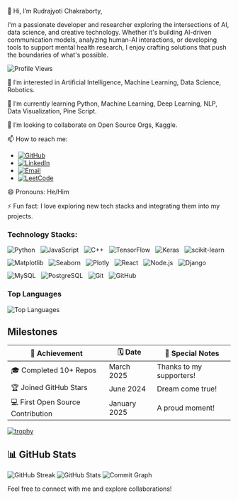 👋 Hi, I’m Rudrajyoti Chakraborty,

I'm a passionate developer and researcher exploring the intersections of AI, data science, and creative technology. Whether it's building AI-driven communication models, analyzing human-AI interactions, or developing tools to support mental health research, I enjoy crafting solutions that push the boundaries of what's possible.

![Profile Views](https://komarev.com/ghpvc/?username=RudraCodesForU)

👀 I’m interested in Artificial Intelligence, Machine Learning, Data Science, Robotics.

🌱 I’m currently learning Python, Machine Learning, Deep Learning, NLP, Data Visualization, Pine Script.

💞️ I’m looking to collaborate on Open Source Orgs, Kaggle.

📫 How to reach me:
- [![GitHub](https://img.shields.io/badge/-GitHub-181717?logo=github&logoColor=white&style=flat-square)](https://github.com/RudraCodesForU)
- [![LinkedIn](https://img.shields.io/badge/-LinkedIn-0077B5?logo=linkedin&logoColor=white&style=flat-square)](https://www.linkedin.com/in/rudrajyotichakraborty/)
- [![Email](https://img.shields.io/badge/-Email-EA4335?logo=gmail&logoColor=white&style=flat-square)](mailto:rudrajyotichakraborty459@gmail.com)
- [![LeetCode](https://img.shields.io/badge/-LeetCode-FFA116?logo=leetcode&logoColor=white&style=flat-square)](https://leetcode.com/Rudrajyoti2003)

😄 Pronouns: He/Him

⚡ Fun fact: I love exploring new tech stacks and integrating them into my projects.

### Technology Stacks:

<div style="display:flex; flex-wrap:wrap; gap:12px;">
    <img src="https://img.shields.io/badge/-Python-3776AB?logo=python&logoColor=white&style=for-the-badge" alt="Python"/>
    <img src="https://img.shields.io/badge/-JavaScript-F7DF1E?logo=javascript&logoColor=black&style=for-the-badge" alt="JavaScript"/>
    <img src="https://img.shields.io/badge/-C++-00599C?logo=c%2B%2B&logoColor=white&style=for-the-badge" alt="C++"/>
    <img src="https://img.shields.io/badge/-TensorFlow-FF6F00?logo=tensorflow&logoColor=white&style=for-the-badge" alt="TensorFlow"/>
    <img src="https://img.shields.io/badge/-Keras-D00000?logo=keras&logoColor=white&style=for-the-badge" alt="Keras"/>
    <img src="https://img.shields.io/badge/-scikit--learn-F7931E?logo=scikitlearn&logoColor=white&style=for-the-badge" alt="scikit-learn"/>
    <img src="https://img.shields.io/badge/-Matplotlib-11557C?logo=matplotlib&logoColor=white&style=for-the-badge" alt="Matplotlib"/>
    <img src="https://img.shields.io/badge/-Seaborn-9C27B0?logo=seaborn&logoColor=white&style=for-the-badge" alt="Seaborn"/>
    <img src="https://img.shields.io/badge/-Plotly-3F4F75?logo=plotly&logoColor=white&style=for-the-badge" alt="Plotly"/>
    <img src="https://img.shields.io/badge/-React-61DAFB?logo=react&logoColor=black&style=for-the-badge" alt="React"/>
    <img src="https://img.shields.io/badge/-Node.js-339933?logo=nodedotjs&logoColor=white&style=for-the-badge" alt="Node.js"/>
    <img src="https://img.shields.io/badge/-Django-092E20?logo=django&logoColor=white&style=for-the-badge" alt="Django"/>
    <img src="https://img.shields.io/badge/-MySQL-4479A1?logo=mysql&logoColor=white&style=for-the-badge" alt="MySQL"/>
    <img src="https://img.shields.io/badge/-PostgreSQL-336791?logo=postgresql&logoColor=white&style=for-the-badge" alt="PostgreSQL"/>
    <img src="https://img.shields.io/badge/-Git-F05032?logo=git&logoColor=white&style=for-the-badge" alt="Git"/>
    <img src="https://img.shields.io/badge/-GitHub-181717?logo=github&logoColor=white&style=for-the-badge" alt="GitHub"/>
</div>


### Top Languages                                                                                                                        
                                                                                                                                                                                                                   
![Top Languages](https://github-readme-stats.vercel.app/api/top-langs/?username=RudraCodesForU&layout=compact&theme=radical&cache_seconds=1800)       

##  Milestones

| 🌟 Achievement       | 🗓️ Date        | 🎉 Special Notes        |
|-----------------------|----------------|-------------------------|
| 🎓 Completed 10+ Repos | March 2025    | Thanks to my supporters! |
| 🏆 Joined GitHub Stars | June  2024    | Dream come true!        |
| 💻 First Open Source Contribution | January 2025 | A proud moment! |

[![trophy](https://github-profile-trophy.vercel.app/?username=RudraCodesForU)](https://github.com/ryo-ma/github-profile-trophy)


## 📊 GitHub Stats
![GitHub Streak](https://streak-stats.demolab.com/?user=RudraCodesForU&theme=highcontrast&hide_border=true)
![GitHub Stats](https://github-profile-summary-cards.vercel.app/api/cards/stats?username=RudraCodesForU&theme=radical)
![Commit Graph](https://github-profile-summary-cards.vercel.app/api/cards/productive-time?username=RudraCodesForU&theme=radical&utcOffset=5.3)


Feel free to connect with me and explore collaborations!

<!---
RudraCodesForU/RudraCodesForU is a ✨ special ✨ repository because its `README.md` (this file) appears on your GitHub profile.
You can click the Preview link to take a look at your changes.
--->
